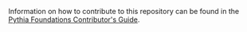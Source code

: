 Information on how to contribute to this repository can be found
in the [Pythia Foundations Contributor's Guide](https://foundations.projectpythia.org/appendix/how-to-contribute.html).
